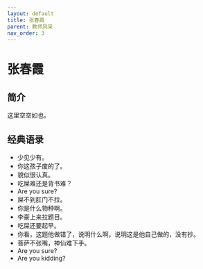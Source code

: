 ```yaml
---
layout: default
title: 张春霞
parent: 教师风采
nav_order: 3
---
```


# 张春霞

## 简介

这里空空如也。

## 经典语录

- 少见少有。
- 你这孩子废的了。
- 貌似很认真。
- 吃屎难还是背书难？
- Are you sure?
- 屎不到肛门不拉。
- 你是什么物种啊。
- 李豪上来拉题目。
- 吃屎还要起早。
- 你看，这题他做错了，说明什么啊，说明这是他自己做的，没有抄。
- 菩萨不张嘴，神仙难下手。
- Are you sure?
- Are you kidding?
